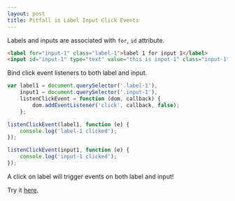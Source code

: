 ```yaml
---
layout: post
title: Pitfall in Label Input Click Events
---
```


Labels and inputs are associated with `for`, `id` attribute.

```html
<label for="input-1" class="label-1">label 1 for input 1</label>
<input id="input-1" type="text" value="this is input-1" class="input-1">
```

Bind click event listeners to both label and input.

```js
var label1 = document.querySelector('.label-1'),
    input1 = document.querySelector('.input-1'),
    listenClickEvent = function (dom, callback) {
        dom.addEventListener('click', callback, false);
    };

listenClickEvent(label1, function (e) {
    console.log('label-1 clicked');
});

listenClickEvent(input1, function (e) {
    console.log('input-1 clicked');
});

```

A click on label will trigger events on both label and input!

Try it [here](http://vivaxy.github.io/course/pitfall/click-event-on-label-with-input/).
